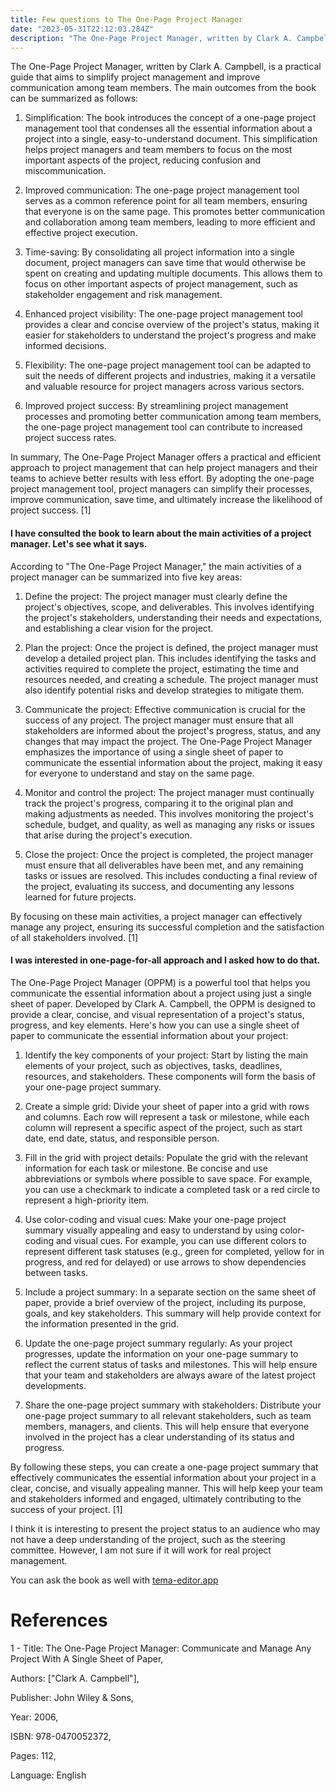 ```yaml
---
title: Few questions to The One-Page Project Manager
date: "2023-05-31T22:12:03.284Z"
description: "The One-Page Project Manager, written by Clark A. Campbell, is a guide to simplifying project management and communication using a single sheet of paper. The book introduces a unique and efficient method for managing projects by condensing complex information into a simple, easy-to-understand format. The author emphasizes the importance of clear communication, setting expectations, and tracking progress. The book provides practical examples, templates, and step-by-step instructions to help readers create their own one-page project management tool."
---
```


The One-Page Project Manager, written by Clark A. Campbell, is a practical guide that aims to simplify project management and improve communication among team members. The main outcomes from the book can be summarized as follows:

1. Simplification: The book introduces the concept of a one-page project management tool that condenses all the essential information about a project into a single, easy-to-understand document. This simplification helps project managers and team members to focus on the most important aspects of the project, reducing confusion and miscommunication.

2. Improved communication: The one-page project management tool serves as a common reference point for all team members, ensuring that everyone is on the same page. This promotes better communication and collaboration among team members, leading to more efficient and effective project execution.

3. Time-saving: By consolidating all project information into a single document, project managers can save time that would otherwise be spent on creating and updating multiple documents. This allows them to focus on other important aspects of project management, such as stakeholder engagement and risk management.

4. Enhanced project visibility: The one-page project management tool provides a clear and concise overview of the project's status, making it easier for stakeholders to understand the project's progress and make informed decisions.

5. Flexibility: The one-page project management tool can be adapted to suit the needs of different projects and industries, making it a versatile and valuable resource for project managers across various sectors.

6. Improved project success: By streamlining project management processes and promoting better communication among team members, the one-page project management tool can contribute to increased project success rates.

In summary, The One-Page Project Manager offers a practical and efficient approach to project management that can help project managers and their teams to achieve better results with less effort. By adopting the one-page project management tool, project managers can simplify their processes, improve communication, save time, and ultimately increase the likelihood of project success. [1]

#### I have consulted the book to learn about the main activities of a project manager. Let's see what it says.


According to "The One-Page Project Manager," the main activities of a project manager can be summarized into five key areas:

1. Define the project: The project manager must clearly define the project's objectives, scope, and deliverables. This involves identifying the project's stakeholders, understanding their needs and expectations, and establishing a clear vision for the project.

2. Plan the project: Once the project is defined, the project manager must develop a detailed project plan. This includes identifying the tasks and activities required to complete the project, estimating the time and resources needed, and creating a schedule. The project manager must also identify potential risks and develop strategies to mitigate them.

3. Communicate the project: Effective communication is crucial for the success of any project. The project manager must ensure that all stakeholders are informed about the project's progress, status, and any changes that may impact the project. The One-Page Project Manager emphasizes the importance of using a single sheet of paper to communicate the essential information about the project, making it easy for everyone to understand and stay on the same page.

4. Monitor and control the project: The project manager must continually track the project's progress, comparing it to the original plan and making adjustments as needed. This involves monitoring the project's schedule, budget, and quality, as well as managing any risks or issues that arise during the project's execution.

5. Close the project: Once the project is completed, the project manager must ensure that all deliverables have been met, and any remaining tasks or issues are resolved. This includes conducting a final review of the project, evaluating its success, and documenting any lessons learned for future projects.

By focusing on these main activities, a project manager can effectively manage any project, ensuring its successful completion and the satisfaction of all stakeholders involved. [1]

#### I was interested in one-page-for-all approach and I asked how to do that.


The One-Page Project Manager (OPPM) is a powerful tool that helps you communicate the essential information about a project using just a single sheet of paper. Developed by Clark A. Campbell, the OPPM is designed to provide a clear, concise, and visual representation of a project's status, progress, and key elements. Here's how you can use a single sheet of paper to communicate the essential information about your project:

1. Identify the key components of your project: Start by listing the main elements of your project, such as objectives, tasks, deadlines, resources, and stakeholders. These components will form the basis of your one-page project summary.

2. Create a simple grid: Divide your sheet of paper into a grid with rows and columns. Each row will represent a task or milestone, while each column will represent a specific aspect of the project, such as start date, end date, status, and responsible person.

3. Fill in the grid with project details: Populate the grid with the relevant information for each task or milestone. Be concise and use abbreviations or symbols where possible to save space. For example, you can use a checkmark to indicate a completed task or a red circle to represent a high-priority item.

4. Use color-coding and visual cues: Make your one-page project summary visually appealing and easy to understand by using color-coding and visual cues. For example, you can use different colors to represent different task statuses (e.g., green for completed, yellow for in progress, and red for delayed) or use arrows to show dependencies between tasks.

5. Include a project summary: In a separate section on the same sheet of paper, provide a brief overview of the project, including its purpose, goals, and key stakeholders. This summary will help provide context for the information presented in the grid.

6. Update the one-page project summary regularly: As your project progresses, update the information on your one-page summary to reflect the current status of tasks and milestones. This will help ensure that your team and stakeholders are always aware of the latest project developments.

7. Share the one-page project summary with stakeholders: Distribute your one-page project summary to all relevant stakeholders, such as team members, managers, and clients. This will help ensure that everyone involved in the project has a clear understanding of its status and progress.

By following these steps, you can create a one-page project summary that effectively communicates the essential information about your project in a clear, concise, and visually appealing manner. This will help keep your team and stakeholders informed and engaged, ultimately contributing to the success of your project. [1]

I think it is interesting to present the project status to an audience who may not have a deep understanding of the project, such as the steering committee. However, I am not sure if it will work for real project management.

You can ask the book as well with [tema-editor.app](https://www.tema-editor.app)

# References

1 - Title: The One-Page Project Manager: Communicate and Manage Any Project With A Single Sheet of Paper,

Authors: ["Clark A. Campbell"],

Publisher: John Wiley & Sons,

Year: 2006,

ISBN: 978-0470052372,

Pages: 112,

Language: English